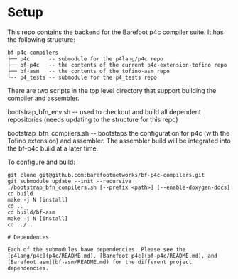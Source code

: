 # Setup

This repo contains the backend for the Barefoot p4c compiler suite.
It has the following structure:

```
bf-p4c-compilers
├── p4c      -- submodule for the p4lang/p4c repo
├── bf-p4c   -- the contents of the current p4c-extension-tofino repo
├── bf-asm   -- the contents of the tofino-asm repo
└-- p4_tests -- submodule for the p4_tests repo
```

There are two scripts in the top level directory that support building
the compiler and assembler.

bootstrap_bfn_env.sh -- used to checkout and build all dependent
repositories (needs updating to the structure for this repo)

bootstrap_bfn_compilers.sh -- bootstaps the configuration for p4c
(with the Tofino extension) and assembler. The assembler build will be
integrated into the bf-p4c build at a later time.

To configure and build:
```
git clone git@github.com:barefootnetworks/bf-p4c-compilers.git
git submodule update --init --recursive
./bootstrap_bfn_compilers.sh [--prefix <path>] [--enable-doxygen-docs]
cd build
make -j N [install]
cd ..
cd build/bf-asm
make -j N [install]
cd ../..

# Dependences

Each of the submodules have dependencies. Please see the
[p4lang/p4c](p4c/README.md), [Barefoot p4c](bf-p4c/README.md), and
[Barefoot asm](bf-asm/README.md) for the different project
dependencies.
